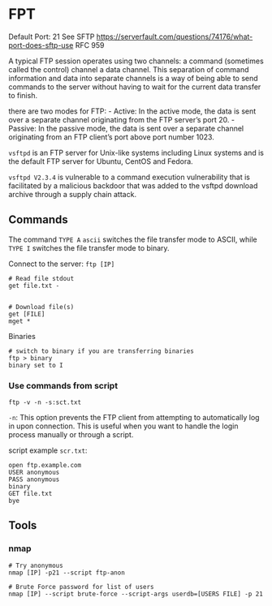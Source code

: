 # FPT


Default Port: 21
See SFTP <https://serverfault.com/questions/74176/what-port-does-sftp-use>
RFC 959

A typical FTP session operates using two channels: a command (sometimes called the control) channel a data channel. This separation of command information and data into separate channels is a way of being able to send commands to the server without having to wait for the current data transfer to finish.

there are two modes for FTP:
	- Active: In the active mode, the data is sent over a separate channel originating from the FTP server’s port 20.
	- Passive: In the passive mode, the data is sent over a separate channel originating from an FTP client’s port above port number 1023.



`vsftpd` is an FTP server for Unix-like systems including Linux systems and is the default FTP server for Ubuntu, CentOS and Fedora.

`vsftpd V2.3.4` is vulnerable to a command execution vulnerability that is facilitated by a malicious backdoor that was added to the vsftpd download archive through a supply chain attack.


## Commands

The command `TYPE A` `ascii` switches the file transfer mode to ASCII, while `TYPE I` switches the file transfer mode to binary.

Connect to the server: `ftp [IP]`

```
# Read file stdout
get file.txt -


# Download file(s)
get [FILE]
mget *

```


Binaries

```
# switch to binary if you are transferring binaries
ftp > binary
binary set to I 
```





### Use commands from script

`ftp -v -n -s:sct.txt`
 
`-n`: This option prevents the FTP client from attempting to automatically log in upon connection. This is useful when you want to handle the login process manually or through a script. 
 

 
script example `scr.txt`:
```
open ftp.example.com
USER anonymous
PASS anonymous
binary
GET file.txt
bye
```





## Tools

### nmap

```
# Try anonymous
nmap [IP] -p21 --script ftp-anon

# Brute Force password for list of users
nmap [IP] --script brute-force --script-args userdb=[USERS FILE] -p 21




```



